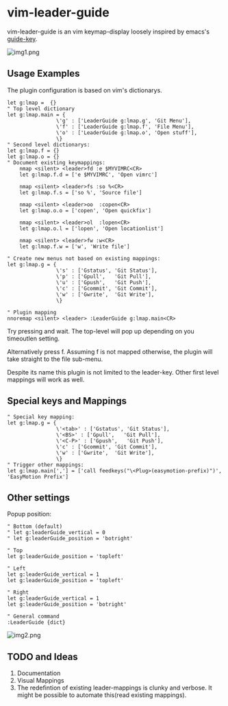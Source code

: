 # vim-leader-guide

vim-leader-guide is an vim <leader> keymap-display loosely inspired by emacs's [guide-key](https://github.com/kai2nenobu/guide-key).

![img1.png](https://raw.githubusercontent.com/hecal3/vim-leader-guide/master/img1.png)

## Usage Examples
The plugin configuration is based on vim's dictionarys.

```vim
let g:lmap =  {}
" Top level dictionary
let g:lmap.main = {
				\'g' : ['LeaderGuide g:lmap.g', 'Git Menu'],
				\'f' : ['LeaderGuide g:lmap.f', 'File Menu'],
				\'o' : ['LeaderGuide g:lmap.o', 'Open stuff'],
				\}
" Second level dictionarys:
let g:lmap.f = {}
let g:lmap.o = {}
" Document existing keymappings:
	nmap <silent> <leader>fd :e $MYVIMRC<CR>
	let g:lmap.f.d = ['e $MYVIMRC', 'Open vimrc']

	nmap <silent> <leader>fs :so %<CR>
	let g:lmap.f.s = ['so %', 'Source file']

	nmap <silent> <leader>oo  :copen<CR>
	let g:lmap.o.o = ['copen', 'Open quickfix']

	nmap <silent> <leader>ol  :lopen<CR>
	let g:lmap.o.l = ['lopen', 'Open locationlist']

	nmap <silent> <leader>fw :w<CR>
	let g:lmap.f.w = ['w', 'Write file']

" Create new menus not based on existing mappings:
let g:lmap.g = {
				\'s' : ['Gstatus', 'Git Status'],
                \'p' : ['Gpull',   'Git Pull'],
                \'u' : ['Gpush',   'Git Push'],
                \'c' : ['Gcommit', 'Git Commit'],
                \'w' : ['Gwrite',  'Git Write'],
                \}

" Plugin mapping
nnoremap <silent> <leader> :LeaderGuide g:lmap.main<CR>
```

Try pressing <leader> and wait.
The top-level will pop up depending on you timeoutlen setting.

Alternatively press <leader>f. Assuming <leader>f is not mapped otherwise, the plugin will take straight to the file sub-menu.

Despite its name this plugin is not limited to the leader-key. Other first level mappings will work as well.

## Special keys and Mappings

```vim
" Special key mapping:
let g:lmap.g = {
				\'<tab>' : ['Gstatus', 'Git Status'],
                \'<BS>' : ['Gpull',   'Git Pull'],
                \'<C-P>' : ['Gpush',   'Git Push'],
                \'c' : ['Gcommit', 'Git Commit'],
                \'w' : ['Gwrite',  'Git Write'],
                \}
" Trigger other mappings:
let g:lmap.main[','] = ['call feedkeys("\<Plug>(easymotion-prefix)")', 'EasyMotion Prefix']
```

## Other settings

Popup position:

```vim
" Bottom (default)
" let g:leaderGuide_vertical = 0
" let g:leaderGuide_position = 'botright'

" Top
let g:leaderGuide_position = 'topleft'

" Left
let g:leaderGuide_vertical = 1
let g:leaderGuide_position = 'topleft'

" Right
let g:leaderGuide_vertical = 1
let g:leaderGuide_position = 'botright'

" General command
:LeaderGuide {dict}
```

![img2.png](https://raw.githubusercontent.com/hecal3/vim-leader-guide/master/img2.png)

## TODO and Ideas

1. Documentation
2. Visual Mappings
3. The redefintion of existing leader-mappings is clunky and verbose. It might be possible to automate this(read existing mappings).
